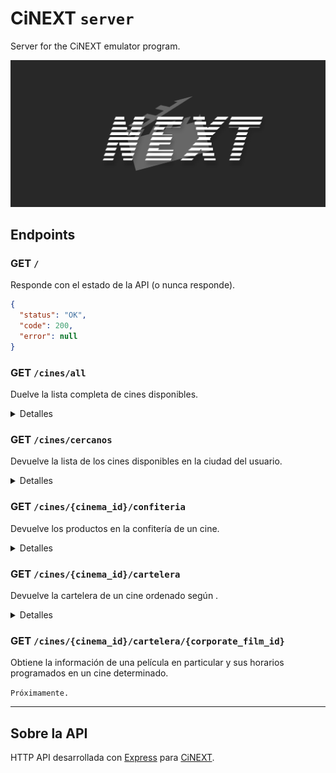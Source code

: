 # CiNEXT `server`

Server for the CiNEXT emulator program.

<img src="https://raw.githubusercontent.com/GNUfamilia-fisi/CiNEXT/main/media/CiNEXT%20logo.png"/>

## Endpoints

### GET `/`

Responde con el estado de la API (o nunca responde).

```json
{
  "status": "OK",
  "code": 200,
  "error": null
}
```

### GET `/cines/all`

Duelve la lista completa de cines disponibles.

<details>
  <summary>Detalles</summary>

Respuesta exitosa:

```jsonc
{
  "cinemas": [
    {
      "cinema_id": "2705",
      "name": "CiNEXT Gamarra",
      "city": "Lima"
    },
    {
      "cinema_id": "2702",
      "name": "CiNEXT Huancayo",
      "city": "Huancayo"
    },
    // ...
  ],
  "code": 200,
  "error": null
}
```

</details>

### GET `/cines/cercanos`

Devuelve la lista de los cines disponibles en la ciudad del usuario.

<details>
  <summary>Detalles</summary>

Si existe, lista de `cinemas` estará ordenada por cercanía al usuario.
El primer cine siempre será el más cercano.

Para determinar la ciudad y las coordenadas aproximadas del usuario, se hace
uso de la librería [geoip-lite](https://www.npmjs.com/package/geoip-lite).

Respuesta exitosa:

```jsonc
{
  "city": "Lima",
  "cinemas": [
    {
      "cinema_id": "2705",
      "name": "CiNEXT Gamarra",
      "city": "Lima"
    },
    // ...
  ],
  "nearest_id": "2705",
  "code": 200,
  "error": null
}
```

Cuando no hay cines disponibles en la ciudad del usuario, devuelve:

```json
{
  "city": "<nombre_de_la_ciudad_muy_muy_lejana>",
  "cinemas": [],
  "nearest_id": null,
  "code": 404,
  "error": "No hay cines disponibles en tu ciudad"
}
```

Cuando no se puede determinar la ubicación del usuario, devuelve:

```json
{
  "city": null,
  "cinemas": [],
  "nearest_id": null,
  "code": 500,
  "error": "No se pudo determinar la ubicación"
}
```

En caso de errores internos, devuelve:

```json
{
  "city": null,
  "cinemas": [],
  "nearest_id": null,
  "code": 503,
  "error": "Error al cargar los cines"
}
```

En cualquiera de estos casos, se recomienda usar el endpoint `/cines` para
obtener la lista completa de cines disponibles.

</details>

### GET `/cines/{cinema_id}/confiteria`

Devuelve los productos en la confitería de un cine.

<details>
    <summary>Detalles</summary>

Respuesta exitosa:

```json
{
  "confiteria": [
    {
      "item_id": "528",
      "name": "*COMBO TRIO CMK SAL",
      "description": "3 Canchitas medianas saladas + 3 Gaseosas medianas",
      "priceInCents": 7100
    },
    {
      "item_id": "529",
      "name": "*COMBO DUO CMK SAL",
      "description": "2 Canchitas grandes saladas + 2 Gaseosas grandes",
      "priceInCents": 5600
    },
  ],
  "code": 200,
  "error": null
}
```

Si el `cinema_id` proporcionado no pertenece a ningún cine, devuelve:

```json
{
  "confiteria": [],
  "code": 404,
  "error": "Cine no encontrado"
}
```

</details>

### GET `/cines/{cinema_id}/cartelera`

Devuelve la cartelera de un cine ordenado según .

<details>
    <summary>Detalles</summary>

Los días (`days`) contienen una serie de objetos con fechas "`date`".
Estas fechas comienzan desde el día actual y avanzan de uno en uno (véase el
ejemplo).

Cada día (`day`) contiene la lista de películas (`movies`) que van a ser
proyectadas en el cinema elegido.

La cartelera solo contiene información básica de las películas. Para obtener
información de los horarios y salas para esa película, refiérase
[al siguiente endpoint](#get-cinescinema_idcarteleracorporate_film_id).

Respuesta exitosa:

```jsonc
{
  "days": [
    {
      "date": "2023-02-06",
      "movies": [
        {
          "corporate_film_id": "89038",
          "title": "AVATAR 2 EL CAMINO DEL AGUA",
          "synopsis": "Jake Sully vive con su nueva familia formada en el
          planeta Pandora. Una vez que una amenaza familiar regresa para acabar
          con lo que se había iniciado anteriormente, Jake debe trabajar con
          Neytiri y el ejército de la raza Na'vi para proteger su planeta.",
          "rating": "APT (PG)",
          "trailer_url": "https://www.youtube.com/watch?v=96d3jsVWnOE"
        },
        {
          /*...*/
        },
        // ...
      ]
    },
    {
      "date": "2023-02-07",
      "movies": [/*...*/]
    },
    {
      "date": "2023-02-08",
      "movies": [/*...*/]
    },
    }
    // ...
  ],
  "code": 200,
  "error": null
}
```

Si el `cinema_id` proporcionado no pertenece a ningún cine, devuelve:

```json
{
  "days": [],
  "code": 404,
  "error": "No se pudo encontrar la cartelera"
}
```

</details>

### GET `/cines/{cinema_id}/cartelera/{corporate_film_id}`

Obtiene la información de una película en particular y sus horarios
programados en un cine determinado.

`Próximamente.`

---

## Sobre la API

HTTP API desarrollada con [Express](https://expressjs.com/) para
[CiNEXT](https://github.com/GNUfamilia-fisi/CiNEXT).

